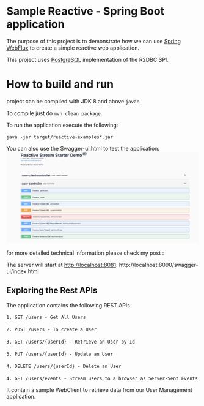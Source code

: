 # Sample Reactive  - Spring Boot application
The purpose of this project is to demonstrate how we can use [Spring WebFlux](https://docs.spring.io/spring/docs/current/spring-framework-reference/web-reactive.html) to create a simple reactive web application.

This project uses [PostgreSQL](https://github.com/r2dbc/r2dbc-postgresql) implementation of the R2DBC SPI.

# How to build and run

project can be compiled with JDK 8 and above `javac`.

To compile just do `mvn clean package`.

To run the application execute the following:
```
java -jar target/reactive-examples*.jar
```
You can also use the Swagger-ui.html to test the application.
![alt text](react-starter-demo.png)

for more detailed technical information please check my post :


The server will start at <http://localhost:8081>.
http://localhost:8090/swagger-ui/index.html
## Exploring the Rest APIs

The application contains the following REST APIs

```
1. GET /users - Get All Users

2. POST /users - To create a User

3. GET /users/{userId} - Retrieve an User by Id

3. PUT /users/{userId} - Update an User

4. DELETE /users/{userId} - Delete an User

4. GET /users/events - Stream users to a browser as Server-Sent Events
```
It contain a sample WebClient to retrieve data from our User Management application.


